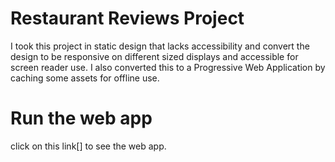 # Restaurant Reviews Project
I took this project in static design that lacks accessibility and convert the design to be responsive on different sized displays and accessible for screen reader use. I also converted this to a Progressive Web Application by caching some assets for offline use.

# Run the web app
click on this link[] to see the web app.
